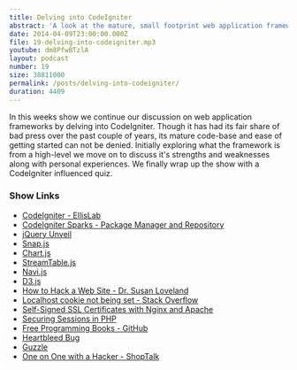 ```yaml
---
title: Delving into CodeIgniter
abstract: 'A look at the mature, small footprint web application framework.'
date: 2014-04-09T23:00:00.000Z
file: 19-delving-into-codeigniter.mp3
youtube: dm8PfwBTzlA
layout: podcast
number: 19
size: 38811000
permalink: /posts/delving-into-codeigniter/
duration: 4409
---
```


In this weeks show we continue our discussion on web application frameworks by delving into CodeIgniter.
Though it has had its fair share of bad press over the past couple of years, its mature code-base and ease of getting started can not be denied.
Initially exploring what the framework is from a high-level we move on to discuss it's strengths and weaknesses along with personal experiences.
We finally wrap up the show with a CodeIgniter influenced quiz.

### Show Links

- [CodeIgniter - EllisLab](http://ellislab.com/codeigniter)
- [CodeIgniter Sparks - Package Manager and Repository](http://getsparks.org/)
- [jQuery Unveil](http://luis-almeida.github.io/unveil/)
- [Snap.js](https://github.com/jakiestfu/Snap.js)
- [Chart.js](http://www.chartjs.org/docs/)
- [StreamTable.js](https://github.com/jiren/StreamTable.js/)
- [Navi.js](http://navi.grantcr.com/#!/home)
- [D3.js](http://d3js.org/)
- [How to Hack a Web Site - Dr. Susan Loveland](http://www.youtube.com/watch?v=O90lSMmTjjo)
- [Localhost cookie not being set - Stack Overflow](http://stackoverflow.com/questions/7346919/chrome-localhost-cookie-not-being-set/7369084#7369084)
- [Self-Signed SSL Certificates with Nginx and Apache](http://eddmann.com/posts/self-signed-ssl-certificates-with-nginx-and-apache/)
- [Securing Sessions in PHP](http://eddmann.com/posts/securing-sessions-in-php/)
- [Free Programming Books - GitHub](https://github.com/vhf/free-programming-books/blob/master/free-programming-books.md)
- [Heartbleed Bug](http://heartbleed.com/)
- [Guzzle](http://docs.guzzlephp.org/en/latest/)
- [One on One with a Hacker - ShopTalk](http://shoptalkshow.com/episodes/special-one-one-hacker/)
